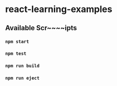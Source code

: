 # react-learning-examples

## Available Scr~~~~ipts

### `npm start`

### `npm test`

### `npm run build`

### `npm run eject`

